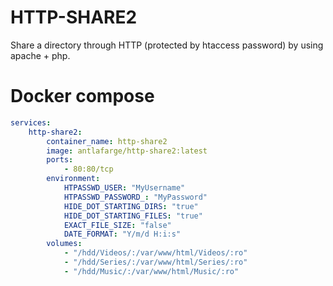 # HTTP-SHARE2

Share a directory through HTTP (protected by htaccess password) by using apache + php.

# Docker compose

```yml
services:
    http-share2:
        container_name: http-share2
        image: antlafarge/http-share2:latest
        ports:
            - 80:80/tcp
        environment:
            HTPASSWD_USER: "MyUsername"
            HTPASSWD_PASSWORD_: "MyPassword"
            HIDE_DOT_STARTING_DIRS: "true"
            HIDE_DOT_STARTING_FILES: "true"
            EXACT_FILE_SIZE: "false"
            DATE_FORMAT: "Y/m/d H:i:s"
        volumes:
            - "/hdd/Videos/:/var/www/html/Videos/:ro"
            - "/hdd/Series/:/var/www/html/Series/:ro"
            - "/hdd/Music/:/var/www/html/Music/:ro"
```
